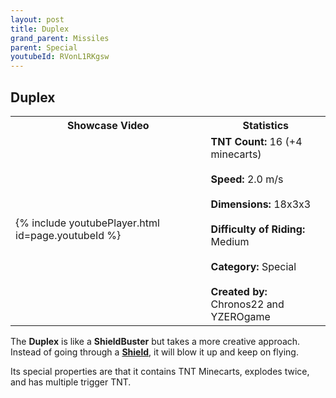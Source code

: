 ```yaml
---
layout: post
title: Duplex
grand_parent: Missiles
parent: Special
youtubeId: RVonL1RKgsw
---
```

**Duplex**
---

<table>
    <tr>
        <th>Showcase Video</th>
        <th>Statistics</th>
    </tr>
    <tr>
        <td>{% include youtubePlayer.html id=page.youtubeId %}</td>
        <td>
            <b>TNT Count:</b> 16 (+4 minecarts)<br><br>
            <b>Speed:</b> 2.0 m/s<br><br>
            <b>Dimensions:</b> 18x3x3<br><br>
            <b>Difficulty of Riding:</b> Medium<br><br>
            <b>Category:</b> Special<br><br>
            <b>Created by:</b> Chronos22 and<br>YZEROgame
        </td>
    </tr>
</table>

The **Duplex** is like a **ShieldBuster** but takes a more creative approach. Instead of going through a **[Shield](https://zeroniaserver.github.io/RocketRidersWiki/utilities/shield)**, it will blow it up and keep on flying.

Its special properties are that it contains TNT Minecarts, explodes twice, and has multiple trigger TNT.